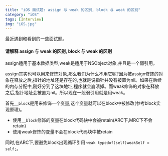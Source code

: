 ```yaml
---
title: "iOS 面试题: assign 与 weak 的区别, block 与 weak 的区别"
category: "iOS"
tags: [Interview]
img: "iOS.jpg"
---
```

最近遇到和看到的一些面试题。

#### 请解释 assign 与 weak 的区别, block 与 weak 的区别

assign适用于基本数据类型,weak是适用于NSObject对象,并且是一个弱引用。

assign其实也可以用来修饰对象,那么我们为什么不用它呢?因为被assign修饰的对象在释放之后,指针的地址还是存在的,也就是说指针并没有被置为nil。如果在后续的内存分配中,刚好分到了这块地址,程序就会崩溃掉。而weak修饰的对象在释放之后,指针地址会被置为nil。所以现在一般弱引用就是用weak。

首先`__block`是用来修饰一个变量,这个变量就可以在block中被修改(参考block实现原理)。

* 使用`__block`修饰的变量在block代码快中会被retain(ARC下,MRC下不会retain)
* 使用weak修饰的变量不会在block代码块中被retain

同时,在ARC下,要避免block出现循环引用 `weak typedof(self)weakSelf = self;`。
